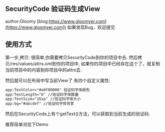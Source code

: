 ## SecurityCode 验证码生成View
author:Gloomy
[blog:https://www.gloomyer.com](https://www.gloomyer.com])
如果发现Bug，欢迎提交.

## 使用方式
第一步,拷贝:
很简单,你需要拷贝SecurityCode到你的项目中去.
然后拷贝/res/values/attrs.xml到你的项目中,
如果你的项目中已经存在这个了，就复制当前项目中的内容到你项目中的attrs去.

然后就可以在布局中写当前View了.有四个自定义属性:
```xml
app:TextColor="#a0f00000" 验证码字体颜色
app:TextLength="6" //验证码字体数量
app:TextSize="16sp" //验证码字体大小
app:bg="#abcdef" //验证码字体背景
```
然后在SecurityCode上有个getText()方法，可以获取到当前生成的验证码.

推荐简单浏览下Demo